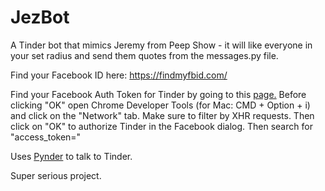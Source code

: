# JezBot
A Tinder bot that mimics Jeremy from Peep Show - it will like everyone in your set radius and send them quotes from the messages.py file.

Find your Facebook ID here: https://findmyfbid.com/

Find your Facebook Auth Token for Tinder by going to this [page.](https://www.facebook.com/v2.6/dialog/oauth?redirect_uri=fb464891386855067%3A%2F%2Fauthorize%2F&state=%7B%22challenge%22%3A%22q1WMwhvSfbWHvd8xz5PT6lk6eoA%253D%22%2C%220_auth_logger_id%22%3A%2254783C22-558A-4E54-A1EE-BB9E357CC11F%22%2C%22com.facebook.sdk_client_state%22%3Atrue%2C%223_method%22%3A%22sfvc_auth%22%7D&scope=user_birthday%2Cuser_photos%2Cuser_education_history%2Cemail%2Cuser_relationship_details%2Cuser_friends%2Cuser_work_history%2Cuser_likes&response_type=token%2Csigned_request&default_audience=friends&return_scopes=true&auth_type=rerequest&client_id=464891386855067&ret=login&sdk=ios&logger_id=54783C22-558A-4E54-A1EE-BB9E357CC11F#_=) Before clicking "OK" open Chrome Developer Tools (for Mac: CMD + Option + i) and click on the "Network" tab. Make sure to filter by XHR requests. Then click on "OK" to authorize Tinder in the Facebook dialog. Then search for "access_token="

Uses [Pynder](https://github.com/charliewolf/pynder) to talk to Tinder.

Super serious project.
